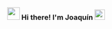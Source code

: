 ### <img src="https://github.com/TheDudeThatCode/TheDudeThatCode/blob/master/Assets/Hi.gif" width="29px"> Hi there! I'm Joaquín&nbsp;<img src="https://github.com/TheDudeThatCode/TheDudeThatCode/blob/master/Assets/Earth.gif" width="24px">

<!--
**joaquingv12/joaquingv12** is a ✨ _special_ ✨ repository because its `README.md` (this file) appears on your GitHub profile.

Here are some ideas to get you started:

- 🔭 I’m currently working on ...
- 🌱 I’m currently learning ...
- 👯 I’m looking to collaborate on ...
- 🤔 I’m looking for help with ...
- 💬 Ask me about ...
- 📫 How to reach me: ...
- 😄 Pronouns: ...
- ⚡ Fun fact: ...
-->
